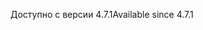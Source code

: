 <span data-ttu-id="dcd92-101">Доступно с версии 4.7.1</span><span class="sxs-lookup"><span data-stu-id="dcd92-101">Available since 4.7.1</span></span>